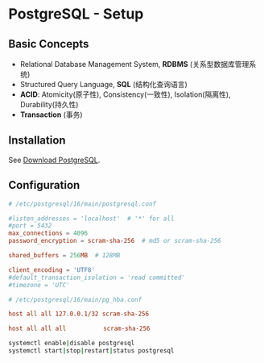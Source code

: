 # PostgreSQL - Setup

## Basic Concepts

- Relational Database Management System, **RDBMS** (关系型数据库管理系统)
- Structured Query Language, **SQL** (结构化查询语言)
- **ACID**: Atomicity(原子性), Consistency(一致性), Isolation(隔离性), Durability(持久性)
- **Transaction** (事务)

## Installation

See [Download PostgreSQL](https://www.postgresql.org/download/).

## Configuration

```conf
# /etc/postgresql/16/main/postgresql.conf

#listen_addresses = 'localhost'  # '*' for all
#port = 5432
max_connections = 4096
password_encryption = scram-sha-256  # md5 or scram-sha-256

shared_buffers = 256MB  # 128MB

client_encoding = 'UTF8'
#default_transaction_isolation = 'read committed'
#timezone = 'UTC'
```

```ini
# /etc/postgresql/16/main/pg_hba.conf

host all all 127.0.0.1/32 scram-sha-256

host all all all　　       scram-sha-256
```

```bash
systemctl enable|disable postgresql
systemctl start|stop|restart|status postgresql
```

